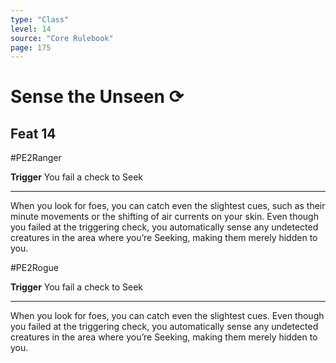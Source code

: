```yaml
---
type: "Class"
level: 14
source: "Core Rulebook"
page: 175
---
```

# Sense the Unseen ⟳
## Feat 14
#PE2Ranger

**Trigger** You fail a check to Seek

---
When you look for foes, you can catch even the slightest cues, such as their minute movements or the shifting of air currents on your skin. Even though you failed at the triggering check, you automatically sense any undetected creatures in the area where you’re Seeking, making them merely hidden to you.


#PE2Rogue

**Trigger** You fail a check to Seek

---
When you look for foes, you can catch even the slightest cues. Even though you failed at the triggering check, you automatically sense any undetected creatures in the area where you’re Seeking, making them merely hidden to you.